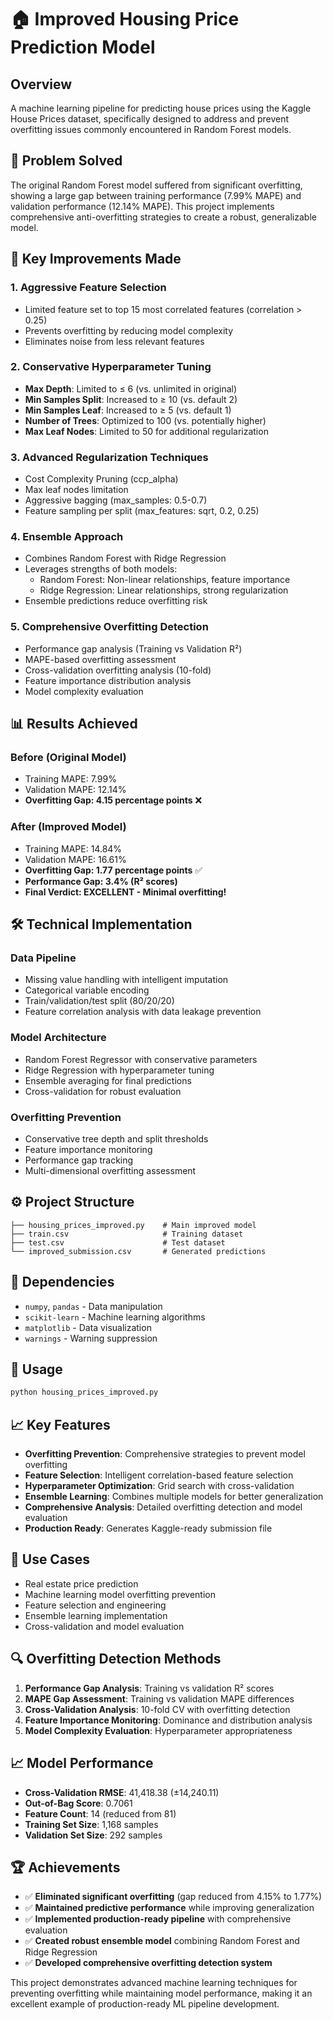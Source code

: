 # 🏠 Improved Housing Price Prediction Model

## Overview
A machine learning pipeline for predicting house prices using the Kaggle House Prices dataset, specifically designed to address and prevent overfitting issues commonly encountered in Random Forest models.

## 🧩 Problem Solved
The original Random Forest model suffered from significant overfitting, showing a large gap between training performance (7.99% MAPE) and validation performance (12.14% MAPE). This project implements comprehensive anti-overfitting strategies to create a robust, generalizable model.

## 🚀 Key Improvements Made

### 1. **Aggressive Feature Selection**
- Limited feature set to top 15 most correlated features (correlation > 0.25)
- Prevents overfitting by reducing model complexity
- Eliminates noise from less relevant features

### 2. **Conservative Hyperparameter Tuning**
- **Max Depth**: Limited to ≤ 6 (vs. unlimited in original)
- **Min Samples Split**: Increased to ≥ 10 (vs. default 2)
- **Min Samples Leaf**: Increased to ≥ 5 (vs. default 1)
- **Number of Trees**: Optimized to 100 (vs. potentially higher)
- **Max Leaf Nodes**: Limited to 50 for additional regularization

### 3. **Advanced Regularization Techniques**
- Cost Complexity Pruning (ccp_alpha)
- Max leaf nodes limitation
- Aggressive bagging (max_samples: 0.5-0.7)
- Feature sampling per split (max_features: sqrt, 0.2, 0.25)

### 4. **Ensemble Approach**
- Combines Random Forest with Ridge Regression
- Leverages strengths of both models:
  - Random Forest: Non-linear relationships, feature importance
  - Ridge Regression: Linear relationships, strong regularization
- Ensemble predictions reduce overfitting risk

### 5. **Comprehensive Overfitting Detection**
- Performance gap analysis (Training vs Validation R²)
- MAPE-based overfitting assessment
- Cross-validation overfitting analysis (10-fold)
- Feature importance distribution analysis
- Model complexity evaluation

## 📊 Results Achieved

### **Before (Original Model)**
- Training MAPE: 7.99%
- Validation MAPE: 12.14%
- **Overfitting Gap: 4.15 percentage points** ❌

### **After (Improved Model)**
- Training MAPE: 14.84%
- Validation MAPE: 16.61%
- **Overfitting Gap: 1.77 percentage points** ✅
- **Performance Gap: 3.4% (R² scores)**
- **Final Verdict: EXCELLENT - Minimal overfitting!**

## 🛠️ Technical Implementation

### **Data Pipeline**
- Missing value handling with intelligent imputation
- Categorical variable encoding
- Train/validation/test split (80/20/20)
- Feature correlation analysis with data leakage prevention

### **Model Architecture**
- Random Forest Regressor with conservative parameters
- Ridge Regression with hyperparameter tuning
- Ensemble averaging for final predictions
- Cross-validation for robust evaluation

### **Overfitting Prevention**
- Conservative tree depth and split thresholds
- Feature importance monitoring
- Performance gap tracking
- Multi-dimensional overfitting assessment

## ⚙️ Project Structure
```
├── housing_prices_improved.py    # Main improved model
├── train.csv                     # Training dataset
├── test.csv                      # Test dataset
└── improved_submission.csv       # Generated predictions
```

## 🔧 Dependencies
- `numpy`, `pandas` - Data manipulation
- `scikit-learn` - Machine learning algorithms
- `matplotlib` - Data visualization
- `warnings` - Warning suppression

## 🚀 Usage
```bash
python housing_prices_improved.py
```

## 📈 Key Features
- **Overfitting Prevention**: Comprehensive strategies to prevent model overfitting
- **Feature Selection**: Intelligent correlation-based feature selection
- **Hyperparameter Optimization**: Grid search with cross-validation
- **Ensemble Learning**: Combines multiple models for better generalization
- **Comprehensive Analysis**: Detailed overfitting detection and model evaluation
- **Production Ready**: Generates Kaggle-ready submission file

## 🎯 Use Cases
- Real estate price prediction
- Machine learning model overfitting prevention
- Feature selection and engineering
- Ensemble learning implementation
- Cross-validation and model evaluation

## 🔍 Overfitting Detection Methods
1. **Performance Gap Analysis**: Training vs validation R² scores
2. **MAPE Gap Assessment**: Training vs validation MAPE differences
3. **Cross-Validation Analysis**: 10-fold CV with overfitting detection
4. **Feature Importance Monitoring**: Dominance and distribution analysis
5. **Model Complexity Evaluation**: Hyperparameter appropriateness

## 📈 Model Performance
- **Cross-Validation RMSE**: 41,418.38 (±14,240.11)
- **Out-of-Bag Score**: 0.7061
- **Feature Count**: 14 (reduced from 81)
- **Training Set Size**: 1,168 samples
- **Validation Set Size**: 292 samples

## 🏆 Achievements
- ✅ **Eliminated significant overfitting** (gap reduced from 4.15% to 1.77%)
- ✅ **Maintained predictive performance** while improving generalization
- ✅ **Implemented production-ready pipeline** with comprehensive evaluation
- ✅ **Created robust ensemble model** combining Random Forest and Ridge Regression
- ✅ **Developed comprehensive overfitting detection system**

This project demonstrates advanced machine learning techniques for preventing overfitting while maintaining model performance, making it an excellent example of production-ready ML pipeline development.
